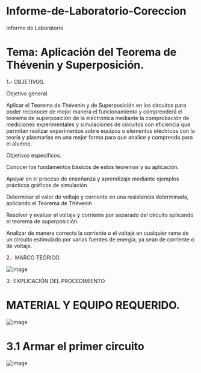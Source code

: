 # Informe-de-Laboratorio-Coreccion

Informe de Laboratorio

# Tema: Aplicación del Teorema de Thévenin y Superposición.

1.- OBJETIVOS.

Objetivo general.

Aplicar el Teorema de Thévenin y de Superposición en los circuitos para poder reconocer de mejor manera el funcionamiento y comprenderá el teorema de superposición de la electrónica mediante la comprobación de mediciones experimentales y simulaciones de circuitos con eficiencia que permitan realizar experimentos sobre equipos o elementos eléctricos con la teoría y plasmarlas en una mejor forma para que analice y comprenda para el alumno.

Objetivos específicos.

Conocer los fundamentos básicos de estos teoremas y su aplicación.

Apoyar en el proceso de enseñanza y aprendizaje mediante ejemplos prácticos gráficos de simulación.

Determinar el valor de voltaje y corriente en una resistencia determinada, aplicando el Teorema de Thévenin

Resolver y evaluar el voltaje y corriente por separado del circuito aplicando el teorema de superposición.

Analizar de manera correcta la corriente o el voltaje en cualquier rama de un circuito estimulado por varias fuentes de energía, ya sean de corriente o de voltaje.

2.- MARCO TEÓRICO.

![image](https://user-images.githubusercontent.com/84788926/184886831-367b22dc-1760-4428-a1ec-5d39b248ea91.png)

3.-EXPLICACIÓN DEL PROCEDIMIENTO

# MATERIAL Y EQUIPO REQUERIDO.

![image](https://user-images.githubusercontent.com/84788926/184886899-a474b752-110d-4215-839f-2ad7ec671330.png)

# 3.1 Armar el primer circuito

![image](https://user-images.githubusercontent.com/84788926/184886988-26db459f-73f8-4cdd-b92b-792d24c5d77f.png)



